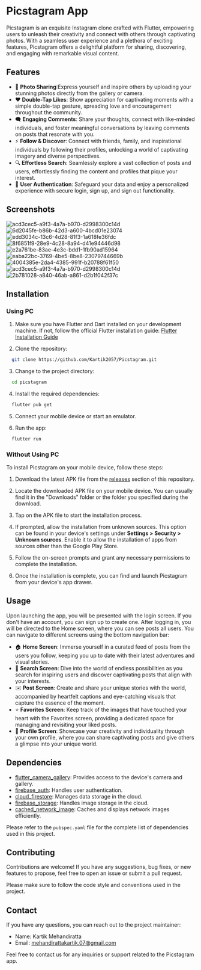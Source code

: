 # Picstagram App

Picstagram is an exquisite Instagram clone crafted with Flutter, empowering users to unleash their creativity and connect with others through captivating photos. With a seamless user experience and a plethora of exciting features, Picstagram offers a delightful platform for sharing, discovering, and engaging with remarkable visual content.

## Features


- :camera_flash: **Photo Sharing**:Express yourself and inspire others by uploading your stunning photos directly from the gallery or camera.
-  :heart: **Double-Tap Likes**: Show appreciation for captivating moments with a simple double-tap gesture, spreading love and encouragement throughout the community.
-  :left_speech_bubble: **Engaging Comments**: Share your thoughts, connect with like-minded individuals, and foster meaningful conversations by leaving comments on posts that resonate with you.
- :zap: **Follow & Discover**: Connect with friends, family, and inspirational individuals by following their profiles, unlocking a world of captivating imagery and diverse perspectives.
- :mag: **Effortless Search**: Seamlessly explore a vast collection of posts and users, effortlessly finding the content and profiles that pique your interest.
- :cop: **User Authentication**: Safeguard your data and enjoy a personalized experience with secure login, sign up, and sign out functionality.

## Screenshots

![acd3cec5-a9f3-4a7a-b970-d2998300c14d](https://user-images.githubusercontent.com/97805371/236949421-e4574c42-a917-45ae-aa0b-6310c29aebee.jpg)
![6d2045fe-b86b-42d3-a600-4bcd01e23074](https://user-images.githubusercontent.com/97805371/236948933-305b2c18-9d22-45f8-9533-3728737b6acf.jpg)
![edd3034c-13c6-4d28-81f3-1a618fe36fdc](https://user-images.githubusercontent.com/97805371/236948928-c171574d-898b-4710-af37-ca7246a01f5e.jpg)
![8f6851f9-28e9-4c28-8a94-d41e94446d98](https://user-images.githubusercontent.com/97805371/236948909-a504148a-aeef-43dd-9672-fa1ea036f1b6.jpg)
![e2a761be-83ae-4e3c-bdd1-1fb90ad15964](https://user-images.githubusercontent.com/97805371/236948894-2ab7d091-c07e-4e67-80e3-4ddb766f26af.jpg)
![eaba22bc-3769-4be5-8be8-23079744669b](https://user-images.githubusercontent.com/97805371/236948865-e794470d-8a1a-4df4-8bf6-03728ed0e010.jpg)
![4004385e-2da4-4385-991f-b20788f61f50](https://user-images.githubusercontent.com/97805371/236948874-2b9e0516-b6ff-4dc6-a2ff-165857857ab1.jpg)
![acd3cec5-a9f3-4a7a-b970-d2998300c14d](https://user-images.githubusercontent.com/97805371/236948815-07034b24-11cb-4f7a-a3c3-509844db980a.jpg)
![2b781028-a840-46ab-a861-d2b1f042f37c](https://user-images.githubusercontent.com/97805371/236948856-2b4336e4-ebef-4b27-a6bd-8331249ed6a9.jpg)



## Installation

### Using PC

1. Make sure you have Flutter and Dart installed on your development machine. If not, follow the official Flutter installation guide: 
[Flutter Installation Guide](https://flutter.dev/docs/get-started/install)

2. Clone the repository:<br>
```bash
  git clone https://github.com/Kartik2057/Picstagram.git
```

3. Change to the project directory:<br>
```bash
  cd picstagram
```

4. Install the required dependencies:<br>
```bash
  flutter pub get
```

5. Connect your mobile device or start an emulator.

6. Run the app:<br>
```bash
  flutter run
```

### Without Using PC

To install Picstagram on your mobile device, follow these steps:

1. Download the latest APK file from the [releases](https://github.com/Kartik2057/Picstagram/tree/master/releases) section of this repository.

2. Locate the downloaded APK file on your mobile device. You can usually find it in the "Downloads" folder or the folder you specified during the download.

3. Tap on the APK file to start the installation process.

4. If prompted, allow the installation from unknown sources. This option can be found in your device's settings under **Settings > Security > Unknown sources**. Enable it to allow the installation of apps from sources other than the Google Play Store.

5. Follow the on-screen prompts and grant any necessary permissions to complete the installation.

6. Once the installation is complete, you can find and launch Picstagram from your device's app drawer.

## Usage

Upon launching the app, you will be presented with the login screen. If you don't have an account, you can sign up to create one. After logging in, you will be directed to the Home screen, where you can see posts all users. You can navigate to different screens using the bottom navigation bar:

- :house: **Home Screen**: Immerse yourself in a curated feed of posts from the users you follow, keeping you up to date with their latest adventures and visual stories.
- :mag_right: **Search Screen**: Dive into the world of endless possibilities as you search for inspiring users and discover captivating posts that align with your interests.
- :envelope: **Post Screen**: Create and share your unique stories with the world, accompanied by heartfelt captions and eye-catching visuals that capture the essence of the moment.
- :star: **Favorites Screen**: Keep track of the images that have touched your heart with the Favorites screen, providing a dedicated space for managing and revisiting your liked posts.
- :bust_in_silhouette: **Profile Screen**: Showcase your creativity and individuality through your own profile, where you can share captivating posts and give others a glimpse into your unique world.

## Dependencies

- [flutter_camera_gallery](https://pub.dev/packages/flutter_camera_gallery): Provides access to the device's camera and gallery.
- [firebase_auth](https://pub.dev/packages/firebase_auth): Handles user authentication.
- [cloud_firestore](https://pub.dev/packages/cloud_firestore): Manages data storage in the cloud.
- [firebase_storage](https://pub.dev/packages/firebase_storage): Handles image storage in the cloud.
- [cached_network_image](https://pub.dev/packages/cached_network_image): Caches and displays network images efficiently.

Please refer to the `pubspec.yaml` file for the complete list of dependencies used in this project.

## Contributing

Contributions are welcome! If you have any suggestions, bug fixes, or new features to propose, feel free to open an issue or submit a pull request.

Please make sure to follow the code style and conventions used in the project.


## Contact

If you have any questions, you can reach out to the project maintainer:

- Name: Kartik Mehandiratta
- Email: mehandirattakartik.07@gmail.com

Feel free to contact us for any inquiries or support related to the Picstagram app.




